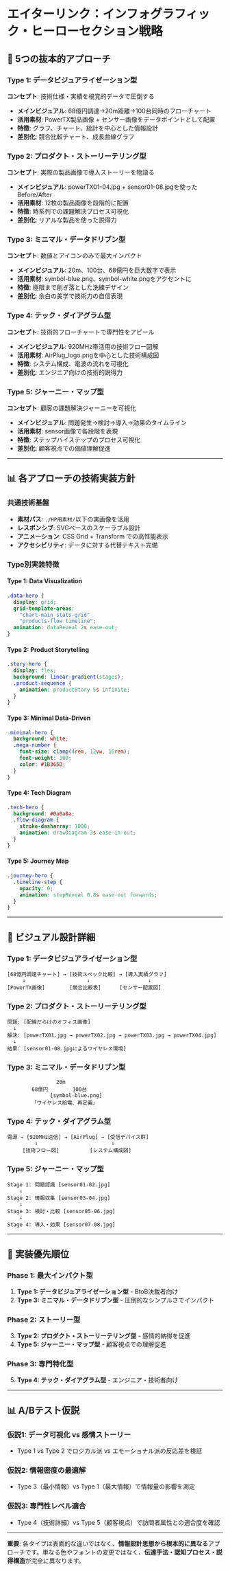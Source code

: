 # エイターリンク：インフォグラフィック・ヒーローセクション戦略

## 🎯 **5つの抜本的アプローチ**

### **Type 1: データビジュアライゼーション型**
**コンセプト**: 技術仕様・実績を視覚的データで圧倒する
- **メインビジュアル**: 68億円調達→20m距離→100台同時のフローチャート
- **活用素材**: PowerTX製品画像 + センサー画像をデータポイントとして配置
- **特徴**: グラフ、チャート、統計を中心とした情報設計
- **差別化**: 競合比較チャート、成長曲線グラフ

### **Type 2: プロダクト・ストーリーテリング型**  
**コンセプト**: 実際の製品画像で導入ストーリーを物語る
- **メインビジュアル**: powerTX01-04.jpg + sensor01-08.jpgを使ったBefore/After
- **活用素材**: 12枚の製品画像を段階的に配置
- **特徴**: 時系列での課題解決プロセス可視化
- **差別化**: リアルな製品を使った説得力

### **Type 3: ミニマル・データドリブン型**
**コンセプト**: 数値とアイコンのみで最大インパクト
- **メインビジュアル**: 20m、100台、68億円を巨大数字で表示
- **活用素材**: symbol-blue.png、symbol-white.pngをアクセントに
- **特徴**: 極限まで削ぎ落とした洗練デザイン
- **差別化**: 余白の美学で技術力の自信表現

### **Type 4: テック・ダイアグラム型**
**コンセプト**: 技術的フローチャートで専門性をアピール
- **メインビジュアル**: 920MHz帯活用の技術フロー図解
- **活用素材**: AirPlug_logo.pngを中心とした技術構成図
- **特徴**: システム構成、電波の流れを可視化
- **差別化**: エンジニア向けの技術的説得力

### **Type 5: ジャーニー・マップ型**
**コンセプト**: 顧客の課題解決ジャーニーを可視化
- **メインビジュアル**: 問題発生→検討→導入→効果のタイムライン
- **活用素材**: sensor画像で各段階を表現
- **特徴**: ステップバイステップのプロセス可視化
- **差別化**: 顧客視点での価値理解促進

---

## 📊 **各アプローチの技術実装方針**

### **共通技術基盤**
- **素材パス**: `./HP用素材/`以下の実画像を活用
- **レスポンシブ**: SVGベースのスケーラブル設計
- **アニメーション**: CSS Grid + Transform での高性能表示
- **アクセシビリティ**: データに対する代替テキスト完備

### **Type別実装特徴**

#### **Type 1: Data Visualization**
```css
.data-hero {
  display: grid;
  grid-template-areas: 
    "chart-main stats-grid"
    "products-flow timeline";
  animation: dataReveal 2s ease-out;
}
```

#### **Type 2: Product Storytelling**  
```css
.story-hero {
  display: flex;
  background: linear-gradient(stages);
  .product-sequence {
    animation: productStory 5s infinite;
  }
}
```

#### **Type 3: Minimal Data-Driven**
```css
.minimal-hero {
  background: white;
  .mega-number {
    font-size: clamp(4rem, 12vw, 16rem);
    font-weight: 100;
    color: #1B365D;
  }
}
```

#### **Type 4: Tech Diagram**
```css
.tech-hero {
  background: #0a0a0a;
  .flow-diagram {
    stroke-dasharray: 1000;
    animation: drawDiagram 3s ease-in-out;
  }
}
```

#### **Type 5: Journey Map**
```css
.journey-hero {
  .timeline-step {
    opacity: 0;
    animation: stepReveal 0.8s ease-out forwards;
  }
}
```

---

## 🎨 **ビジュアル設計詳細**

### **Type 1: データビジュアライゼーション型**
```
[68億円調達チャート] → [技術スペック比較] → [導入実績グラフ]
     ↓                    ↓                   ↓
[PowerTX画像]        [競合比較表]      [センサー配置図]
```

### **Type 2: プロダクト・ストーリーテリング型**
```
問題: [配線だらけのオフィス画像]
  ↓
解決: [powerTX01.jpg → powerTX02.jpg → powerTX03.jpg → powerTX04.jpg]
  ↓
結果: [sensor01-08.jpgによるワイヤレス環境]
```

### **Type 3: ミニマル・データドリブン型**
```
                20m
        68億円        100台
              [symbol-blue.png]
        「ワイヤレス給電、再定義」
```

### **Type 4: テック・ダイアグラム型**
```
電源 → [920MHz送信] → [AirPlug] → [受信デバイス群]
         ↓                        ↓
     [技術フロー図]          [システム構成図]
```

### **Type 5: ジャーニー・マップ型**
```
Stage 1: 問題認識 [sensor01-02.jpg]
    ↓
Stage 2: 情報収集 [sensor03-04.jpg]  
    ↓
Stage 3: 検討・比較 [sensor05-06.jpg]
    ↓
Stage 4: 導入・効果 [sensor07-08.jpg]
```

---

## 🚀 **実装優先順位**

### **Phase 1: 最大インパクト型**
1. **Type 1: データビジュアライゼーション型** - BtoB決裁者向け
2. **Type 3: ミニマル・データドリブン型** - 圧倒的なシンプルさでインパクト

### **Phase 2: ストーリー型**
3. **Type 2: プロダクト・ストーリーテリング型** - 感情的納得を促進
4. **Type 5: ジャーニー・マップ型** - 顧客視点での理解促進

### **Phase 3: 専門特化型**
5. **Type 4: テック・ダイアグラム型** - エンジニア・技術者向け

---

## 📊 **A/Bテスト仮説**

### **仮説1**: データ可視化 vs 感情ストーリー
- Type 1 vs Type 2 でロジカル派 vs エモーショナル派の反応差を検証

### **仮説2**: 情報密度の最適解
- Type 3（最小情報）vs Type 1（最大情報）で情報量の影響を測定

### **仮説3**: 専門性レベル適合
- Type 4（技術詳細）vs Type 5（顧客視点）で訪問者属性との適合度を確認

---

**重要**: 各タイプは表面的な違いではなく、**情報設計思想から根本的に異なる**アプローチです。単なる色やフォントの変更ではなく、**伝達手法・認知プロセス・説得構造**が完全に異なります。